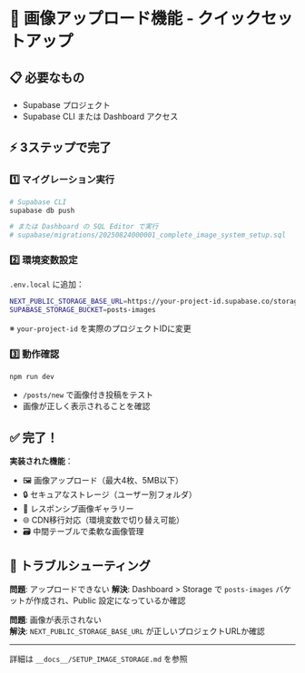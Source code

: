 # 🚀 画像アップロード機能 - クイックセットアップ

## 📋 必要なもの
- Supabase プロジェクト
- Supabase CLI または Dashboard アクセス

## ⚡ 3ステップで完了

### 1️⃣ マイグレーション実行
```bash
# Supabase CLI
supabase db push

# または Dashboard の SQL Editor で実行
# supabase/migrations/20250824000001_complete_image_system_setup.sql
```

### 2️⃣ 環境変数設定
`.env.local` に追加：
```bash
NEXT_PUBLIC_STORAGE_BASE_URL=https://your-project-id.supabase.co/storage/v1/object/public
SUPABASE_STORAGE_BUCKET=posts-images
```
※ `your-project-id` を実際のプロジェクトIDに変更

### 3️⃣ 動作確認
```bash
npm run dev
```
- `/posts/new` で画像付き投稿をテスト
- 画像が正しく表示されることを確認

## ✅ 完了！

**実装された機能**：
- 🖼️ 画像アップロード（最大4枚、5MB以下）
- 🔒 セキュアなストレージ（ユーザー別フォルダ）
- 📱 レスポンシブ画像ギャラリー
- 🌐 CDN移行対応（環境変数で切り替え可能）
- 🗃️ 中間テーブルで柔軟な画像管理

## 🔧 トラブルシューティング

**問題**: アップロードできない
**解決**: Dashboard > Storage で `posts-images` バケットが作成され、Public 設定になっているか確認

**問題**: 画像が表示されない  
**解決**: `NEXT_PUBLIC_STORAGE_BASE_URL` が正しいプロジェクトURLか確認

---
詳細は `__docs__/SETUP_IMAGE_STORAGE.md` を参照
